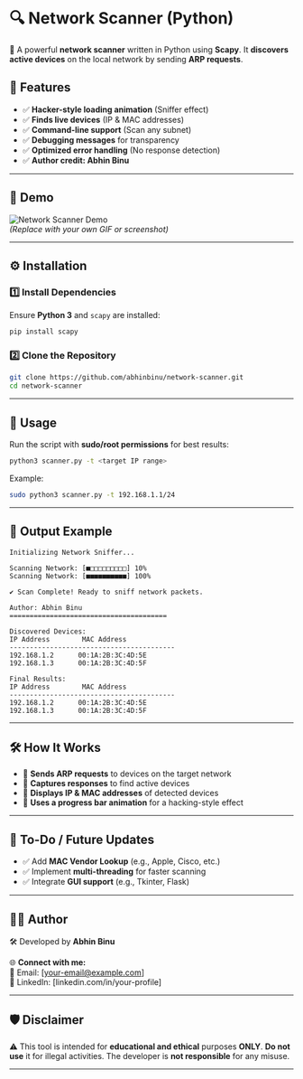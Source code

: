 # **🔍 Network Scanner (Python)**

🚀 A powerful **network scanner** written in Python using **Scapy**. It **discovers active devices** on the local network by sending **ARP requests**.

## **📂 Features**
- ✅ **Hacker-style loading animation** (Sniffer effect)
- ✅ **Finds live devices** (IP & MAC addresses)
- ✅ **Command-line support** (Scan any subnet)
- ✅ **Debugging messages** for transparency
- ✅ **Optimized error handling** (No response detection)
- ✅ **Author credit: Abhin Binu**

---

## **📸 Demo**
![Network Scanner Demo](https://user-images.githubusercontent.com/your-image-link.gif)  
_*(Replace with your own GIF or screenshot)*_

---

## **⚙️ Installation**
### **1️⃣ Install Dependencies**
Ensure **Python 3** and `scapy` are installed:  
```bash
pip install scapy
```

### **2️⃣ Clone the Repository**
```bash
git clone https://github.com/abhinbinu/network-scanner.git
cd network-scanner
```

---

## **🚀 Usage**
Run the script with **sudo/root permissions** for best results:  
```bash
python3 scanner.py -t <target IP range>
```
Example:
```bash
sudo python3 scanner.py -t 192.168.1.1/24
```

---

## **📃 Output Example**
```
Initializing Network Sniffer...

Scanning Network: [■□□□□□□□□□] 10%
Scanning Network: [■■■■■■■■■■] 100%

✔ Scan Complete! Ready to sniff network packets.

Author: Abhin Binu
=======================================

Discovered Devices:
IP Address        MAC Address
-----------------------------------------
192.168.1.2      00:1A:2B:3C:4D:5E
192.168.1.3      00:1A:2B:3C:4D:5F

Final Results:
IP Address        MAC Address
-----------------------------------------
192.168.1.2      00:1A:2B:3C:4D:5E
192.168.1.3      00:1A:2B:3C:4D:5F
```

---

## **🛠️ How It Works**
- 🔹 **Sends ARP requests** to devices on the target network
- 🔹 **Captures responses** to find active devices
- 🔹 **Displays IP & MAC addresses** of detected devices
- 🔹 **Uses a progress bar animation** for a hacking-style effect

---

## **📂 To-Do / Future Updates**
- ✅ Add **MAC Vendor Lookup** (e.g., Apple, Cisco, etc.)
- ✅ Implement **multi-threading** for faster scanning
- ✅ Integrate **GUI support** (e.g., Tkinter, Flask)

---

## **👨‍💻 Author**
🛠️ Developed by **Abhin Binu**  

🌐 **Connect with me:**  
📧 Email: [your-email@example.com]  
🔖 LinkedIn: [linkedin.com/in/your-profile]  

---

## **🛡️ Disclaimer**
⚠️ This tool is intended for **educational and ethical** purposes **ONLY**. **Do not use** it for illegal activities. The developer is **not responsible** for any misuse.  

---

